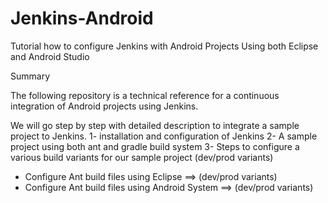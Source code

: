 Jenkins-Android
===============

Tutorial how to configure Jenkins with Android Projects Using both Eclipse and Android Studio


Summary

The following repository is a technical reference for a continuous integration of Android projects using Jenkins.

We will go step by step with detailed description to integrate a sample project to Jenkins.
1- installation and configuration of Jenkins
2- A sample project using both ant and gradle build system
3- Steps to configure a various build variants for our sample project (dev/prod variants)
   * Configure Ant build files using Eclipse ==> (dev/prod variants)
   * Configure Ant build files using Android System ==> (dev/prod variants)

